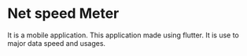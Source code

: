 # Net speed Meter
It is a mobile application. This application made using flutter. It is use to major data speed and usages.


